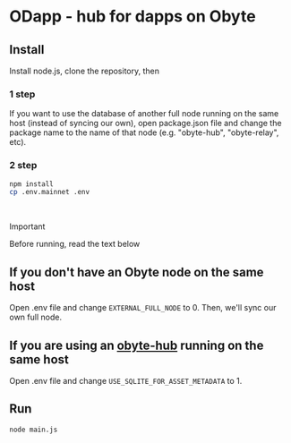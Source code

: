 # ODapp - hub for dapps on Obyte


## Install

Install node.js, clone the repository, then

### 1 step
If you want to use the database of another full node running on the same host (instead of syncing our own), open package.json file and change the package name to the name of that node (e.g. "obyte-hub", "obyte-relay", etc).

### 2 step
```sh
npm install
cp .env.mainnet .env
```
<br>

> [!IMPORTANT]
> Before running, read the text below

## If you don't have an Obyte node on the same host
Open .env file and change `EXTERNAL_FULL_NODE` to 0. Then, we'll sync our own full node.

## If you are using an [obyte-hub](https://github.com/byteball/obyte-hub) running on the same host
Open .env file and change `USE_SQLITE_FOR_ASSET_METADATA` to 1.

## Run
```sh
node main.js
```
